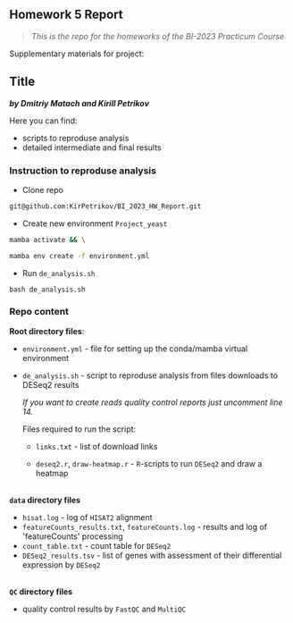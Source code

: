 ## Homework 5 Report
> *This is the repo for the homeworks of the BI-2023 Practicum Course*

Supplementary materials for project:

## Title
***by Dmitriy  Matach and Kirill Petrikov***

Here you can find:
- scripts to reproduse analysis
- detailed intermediate and final results

### Instruction to reproduse analysis

- Clone repo
```bash
git@github.com:KirPetrikov/BI_2023_HW_Report.git
```

- Create new environment `Project_yeast`
```bash
mamba activate && \

mamba env create -f environment.yml
```

- Run `de_analysis.sh`
```
bash de_analysis.sh
```

### Repo content

**Root directory files**:
- `environment.yml` - file for setting up the conda/mamba virtual environment

- `de_analysis.sh` - script to reproduse analysis from files downloads to DESeq2 results

    *If you want to create reads quality control reports just uncomment line 14.*

    Files required to run the script:

  - `links.txt` - list of download links

  - `deseq2.r`, `draw-heatmap.r` - `R`-scripts to run `DESeq2` and draw a heatmap

&nbsp;  
**`data` directory files**
- `hisat.log` - log of `HISAT2` alignment
- `featureCounts_results.txt`, `featureCounts.log` - results and log of 'featureCounts' processing
- `count_table.txt` - count table for `DESeq2`
- `DESeq2_results.tsv` - list of genes with assessment of their differential expression by `DESeq2`

&nbsp;  
**`QC` directory files**
- quality control results by `FastQC` and `MultiQC`
